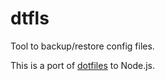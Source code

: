 # dtfls

Tool to backup/restore config files.

This is a port of [dotfiles](https://github.com/phts/dotfiles) to Node.js.
